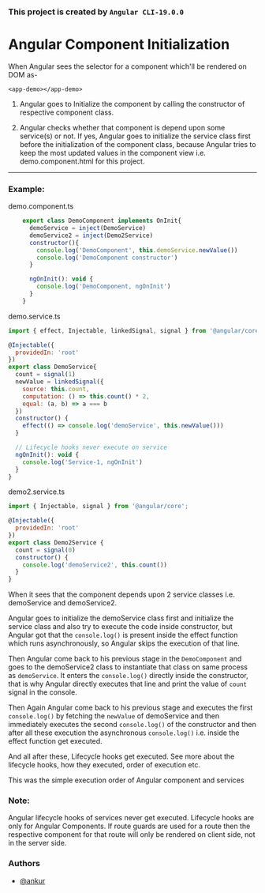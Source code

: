 
### This project is created by ```Angular CLI-19.0.0```
# Angular Component Initialization

When Angular sees the selector for a component which'll be rendered on DOM as-

```<app-demo></app-demo> ```

1. Angular goes to Initialize the component by calling the constructor of respective component class. 

2. Angular checks whether that component is depend upon some service(s) or not. If yes, Angular goes to initialize the service class first before the initialization of the component class, because Angular tries to keep the most updated values in the component view i.e. demo.component.html for this project.

------------------------------------------------------
### Example:
demo.component.ts

```javascript
    export class DemoComponent implements OnInit{
      demoService = inject(DemoService)
      demoService2 = inject(Demo2Service)
      constructor(){
        console.log('DemoComponent', this.demoService.newValue())
        console.log('DemoComponent constructor')
      }

      ngOnInit(): void {
        console.log('DemoComponent, ngOnInit')
      }
    }

```

demo.service.ts

```javascript
import { effect, Injectable, linkedSignal, signal } from '@angular/core';

@Injectable({
  providedIn: 'root'
})
export class DemoService{
  count = signal(1)
  newValue = linkedSignal({
    source: this.count,
    computation: () => this.count() * 2,
    equal: (a, b) => a === b
  })
  constructor() {
    effect(() => console.log('demoService', this.newValue()))
  }

  // Lifecycle hooks never execute on service
  ngOnInit(): void {
    console.log('Service-1, ngOnInit')
  }
}
```

demo2.service.ts

```javascript
import { Injectable, signal } from '@angular/core';

@Injectable({
  providedIn: 'root'
})
export class Demo2Service {
  count = signal(0)
  constructor() { 
    console.log('demoService2', this.count())
  }
}

```

When it sees that the component depends upon 2 service classes i.e. demoService and demoService2.

Angular goes to initialize the demoService class first and initialize the service class and also try to execute the code inside constructor, but Angular got that the `console.log()` is present inside the effect function which runs asynchronously, so Angular skips the execution of that line.

Then Angular come back to his previous stage in the `DemoComponent` and goes to the demoService2 class to instantiate that class on same process as `demoService`. It enters the `console.log()` directly inside the constructor, that is why Angular directly executes that line and print the value of `count` signal in the console.

Then Again Angular come back to his previous stage and executes the first `console.log()` by fetching the `newValue` of demoService and then immediately executes the second `console.log()` of the constructor and then after all these execution the asynchronous `console.log()` i.e. inside the effect function get executed.

And all after these, Lifecycle hooks get executed. See more about the lifecycle hooks, how they executed, order of execution etc.

This was the simple execution order of Angular component and services

### Note:
Angular lifecycle hooks of services never get executed. Lifecycle hooks are only for Angular Components. If route guards are used for a route then the respective component for that route will only be rendered on client side, not in the server side.

### Authors

- [@ankur](https://github.com/projecting123)

